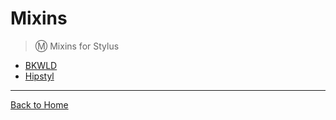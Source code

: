 # Mixins

> :m: Mixins for Stylus 

- [BKWLD](https://github.com/BKWLD/stylus-library)
- [Hipstyl](https://github.com/cyberglot/hipstyl)


---
[Back to Home](https://github.com/diogomoretti/awesome-stylus)
